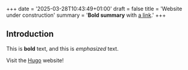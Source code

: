 +++
date = '2025-03-28T10:43:49+01:00'
draft = false
title = 'Website under construction'
summary = '**Bold summary** with [a link](https://example.com).'
+++
## Introduction

This is **bold** text, and this is *emphasized* text.

Visit the [Hugo](https://gohugo.io) website!
